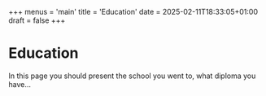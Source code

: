 +++
menus = 'main'
title = 'Education'
date = 2025-02-11T18:33:05+01:00
draft = false
+++

# Education

In this page you should present the school you went to, what diploma you have...